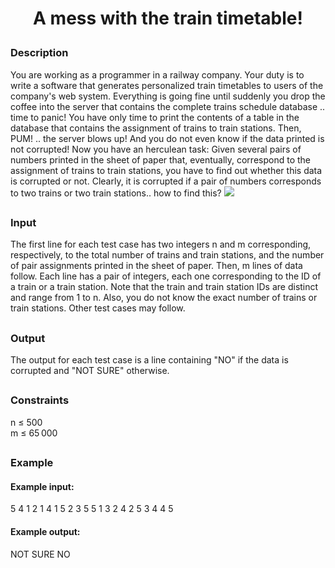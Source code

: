 # <p align="center">A mess with the train timetable!</p>
### Description
You are working as a programmer in a railway company. Your duty is to write a software that generates personalized train timetables to users of the company's web system. Everything is going fine until suddenly you drop the coffee into the server that contains the complete trains schedule database .. time to panic! You have only time to print the contents of a table in the database that contains the assignment of trains to train stations. Then, PUM! .. the server blows up! And you do not even know if the data printed is not corrupted!
Now you have an herculean task: Given several pairs of numbers printed in the sheet of paper that, eventually, correspond to the assignment of trains to train stations, you have to find out whether this data is corrupted or not. Clearly, it is corrupted if a pair of numbers corresponds to two trains or two train stations.. how to find this?
<img src=https://i.imgur.com/3QFo7S1.png />

##
### Input
The first line for each test case has two integers n and m corresponding, respectively, to the total number of trains and train stations, and the number of pair assignments printed in the sheet of paper. Then, m lines of data follow. Each line has a pair of integers, each one corresponding to the ID of a train or a train station. Note that the train and train station IDs are distinct and range from 1 to n. Also, you do not know the exact number of trains or train stations. Other test cases may follow.
##
### Output
The output for each test case is a line containing "NO" if the data is corrupted and "NOT SURE" otherwise.
##
### Constraints
n ≤ 500<br>
m ≤ 65 000
##
### Example
#### Example input:
5 4
1 2
1 4
1 5
2 3
5 5
1 3
2 4
2 5
3 4
4 5
#### Example output:
NOT SURE
NO
